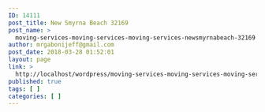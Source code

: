 ```yaml
---
ID: 14111
post_title: New Smyrna Beach 32169
post_name: >
  moving-services-moving-services-moving-services-newsmyrnabeach-32169
author: mrgabonijeff@gmail.com
post_date: 2018-03-28 01:52:01
layout: page
link: >
  http://localhost/wordpress/moving-services-moving-services-moving-services-newsmyrnabeach-32169/
published: true
tags: [ ]
categories: [ ]
---
```

